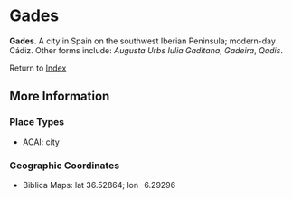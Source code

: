# Gades
**Gades**. 
A city in Spain on the southwest Iberian Peninsula; modern-day Cádiz. 
Other forms include: 
*Augusta Urbs Iulia Gaditana*, *Gadeira*, *Qadis*. 








Return to [Index](00-Index.md)

## More Information

### Place Types

* ACAI: city



### Geographic Coordinates

* Biblica Maps: lat 36.52864; lon -6.29296




